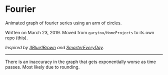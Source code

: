 # Fourier

Animated graph of fourier series using an arm of circles.

Written on March 23, 2019. Moved from `garytou/HomeProjects` to its own repo (this).

*Inspired by [3Blue1Brown](https://youtu.be/r6sGWTCMz2k) and [SmarterEveryDay](https://youtu.be/ds0cmAV-Yek).*

---

There is an inaccuracy in the graph that gets exponentially worse as time passes. Most likely due to rounding.